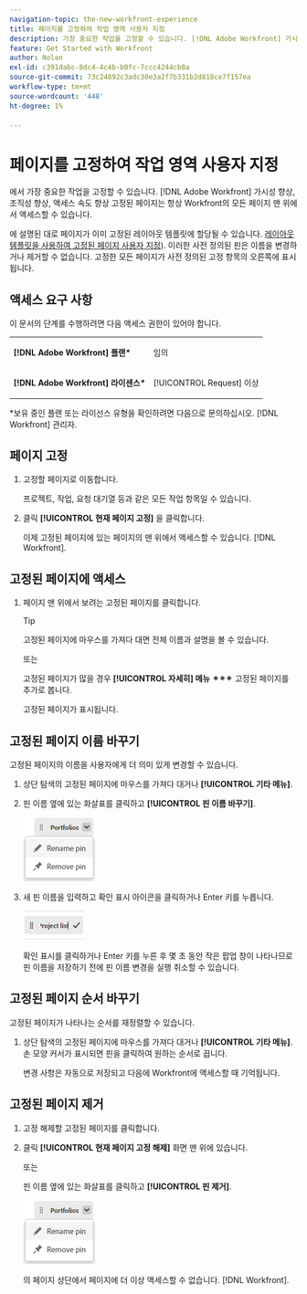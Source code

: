 ```yaml
---
navigation-topic: the-new-workfront-experience
title: 페이지를 고정하여 작업 영역 사용자 지정
description: 가장 중요한 작업을 고정할 수 있습니다. [!DNL Adobe Workfront] 가시성 향상, 조직성 향상, 액세스 속도 향상 고정된 페이지는 항상 Workfront의 모든 페이지 맨 위에서 액세스할 수 있습니다.
feature: Get Started with Workfront
author: Nolan
exl-id: c391dabc-8dc4-4c4b-b0fc-7ccc4244cb8a
source-git-commit: 73c24892c3adc30e3a2f7b331b2d818ce7f157ea
workflow-type: tm+mt
source-wordcount: '448'
ht-degree: 1%

---
```


# 페이지를 고정하여 작업 영역 사용자 지정

에서 가장 중요한 작업을 고정할 수 있습니다. [!DNL Adobe Workfront] 가시성 향상, 조직성 향상, 액세스 속도 향상 고정된 페이지는 항상 Workfront의 모든 페이지 맨 위에서 액세스할 수 있습니다.

에 설명된 대로 페이지가 이미 고정된 레이아웃 템플릿에 할당될 수 있습니다. [레이아웃 템플릿을 사용하여 고정된 페이지 사용자 지정](../../administration-and-setup/customize-workfront/use-layout-templates/customize-pinned-pages.md)). 이러한 사전 정의된 핀은 이름을 변경하거나 제거할 수 없습니다. 고정한 모든 페이지가 사전 정의된 고정 항목의 오른쪽에 표시됩니다.

## 액세스 요구 사항

이 문서의 단계를 수행하려면 다음 액세스 권한이 있어야 합니다.

<table style="table-layout:auto"> 
 <col> 
 </col> 
 <col> 
 </col> 
 <tbody> 
  <tr> 
   <td role="rowheader"><strong>[!DNL Adobe Workfront] 플랜*</strong></td> 
   <td> <p>임의</p> </td> 
  </tr> 
  <tr> 
   <td role="rowheader"><strong>[!DNL Adobe Workfront] 라이센스*</strong></td> 
   <td> <p>[!UICONTROL Request] 이상</p> </td> 
  </tr> 
 </tbody> 
</table>

&#42;보유 중인 플랜 또는 라이선스 유형을 확인하려면 다음으로 문의하십시오. [!DNL Workfront] 관리자.

## 페이지 고정

1. 고정할 페이지로 이동합니다.

   프로젝트, 작업, 요청 대기열 등과 같은 모든 작업 항목일 수 있습니다.

1. 클릭 **[!UICONTROL 현재 페이지 고정]** 을 클릭합니다.

   이제 고정된 페이지에 있는 페이지의 맨 위에서 액세스할 수 있습니다. [!DNL Workfront].

## 고정된 페이지에 액세스

1. 페이지 맨 위에서 보려는 고정된 페이지를 클릭합니다.

   >[!TIP]
   >
   >고정된 페이지에 마우스를 가져다 대면 전체 이름과 설명을 볼 수 있습니다.

   또는

   고정된 페이지가 많을 경우 **[!UICONTROL 자세히] 메뉴** ![](assets/more-icon-spectrum.png) 고정된 페이지를 추가로 봅니다.

   고정된 페이지가 표시됩니다.

## 고정된 페이지 이름 바꾸기

고정된 페이지의 이름을 사용자에게 더 의미 있게 변경할 수 있습니다.

1. 상단 탐색의 고정된 페이지에 마우스를 가져다 대거나 **[!UICONTROL 기타 메뉴]**.
1. 핀 이름 옆에 있는 화살표를 클릭하고 **[!UICONTROL 핀 이름 바꾸기]**.

   ![핀 이름 바꾸기](assets/rename-remove-pin.png)

1. 새 핀 이름을 입력하고 확인 표시 아이콘을 클릭하거나 Enter 키를 누릅니다.

   ![확인 표시를 클릭하여 핀 이름을 변경합니다](assets/rename-pin-click-checkmark.png)

   확인 표시를 클릭하거나 Enter 키를 누른 후 몇 초 동안 작은 팝업 창이 나타나므로 핀 이름을 저장하기 전에 핀 이름 변경을 실행 취소할 수 있습니다.

## 고정된 페이지 순서 바꾸기

고정된 페이지가 나타나는 순서를 재정렬할 수 있습니다.

1. 상단 탐색의 고정된 페이지에 마우스를 가져다 대거나 **[!UICONTROL 기타 메뉴]**. 손 모양 커서가 표시되면 핀을 클릭하여 원하는 순서로 끕니다.

   변경 사항은 자동으로 저장되고 다음에 Workfront에 액세스할 때 기억됩니다.

## 고정된 페이지 제거

1. 고정 해제할 고정된 페이지를 클릭합니다.
1. 클릭 **[!UICONTROL 현재 페이지 고정 해제]** 화면 맨 위에 있습니다.

   또는

   핀 이름 옆에 있는 화살표를 클릭하고 **[!UICONTROL 핀 제거]**.

   ![핀 제거](assets/rename-remove-pin.png)

   의 페이지 상단에서 페이지에 더 이상 액세스할 수 없습니다. [!DNL Workfront].
